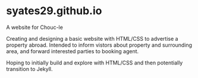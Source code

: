 # syates29.github.io
A website for Chouc-le

Creating and designing a basic website with HTML/CSS to advertise a property abroad.
Intended to inform vistors about property and surrounding area, and forward interested parties to booking agent.

Hoping to initially build and explore with HTML/CSS and then potentially transition to Jekyll.
